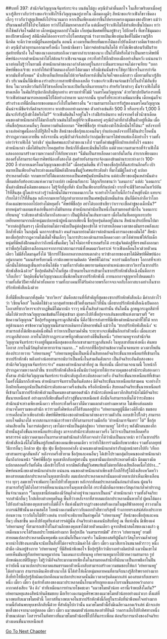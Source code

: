 ##บทที่ 397: สำนักจิตวิญญาณจันทร์กระจ่าง
บนต้นไม้สูง
ดรุณีบัวดำตื่นตกใจ ในเสี้ยวพริบตาเมื่อครู่ นางรู้สึกราวกับว่าร่างของจ้าวเฟิงไร้ซึ่งวิญญาณอยู่ภายใน
เมื่อมองดูดีๆ สีหน้าของจ้าวเฟิงก็ขาวซีดลงเล็กๆ ราวกับว่าสูญเสียพลังไปจำนวนมาก
หากเป็นเพียงแค่การขึ้นไปครอบครองมุมมองของปักษา แม้ว่าปริมาณพลังที่ใช้ไปจะไม่น้อย ทว่าก็ไม่ได้มหาศาลเท่าใด แต่เมื่อครู่จ้าวเฟิงไม่ได้ทำเพียงขึ้นไปมอง ทว่ายังใช้พลังจิตโจมตีด้วย
เด็กหนุ่มลูบดอกบัวในมือ เก็บหุ่นเชิดศพที่ยืนอยู่ข้างๆ ไปอีกครั้ง
ที่เขาใช้มุมมองของปักษาเมื่อครู่ สตินึกคิดได้ออกจากร่างไปโดยสมบูรณ์ ร่างกายเป้นเพียงหุ่นเชิดที่ไม่มีความรู้สึกนึกคิด จะดีกว่าหากมีผู้อื่นคอยคุ้มกัน
ตอนนี้ ดวงตาเย็นเยียบทิ่มแทงได้มองไปยังเด็กสาวอดีตเจ้าของบัวดำ
ดรุณีบัวดำอุทานออกมาครั้งหนึ่ง ใบหน้าซีดขาว ไม่อาจต่อต้านอันใดได้ ทำได้เพียงต้อนรับฝันร้ายสุดท้ายที่มาถึง
ในใจของนางลอบสบถถึงความยากลำบากของนาง เป็นไปได้หรือไม่ว่าเป็นเพราะศิษย์พี่ศิษย์น้องจากตำหนักผาดำได้ไล่ต้อนจ้าวเฟิงจนจนมุม กระทั่งทำให้อีกฝ่ายลงมืออย่างสิ้นหวัง
แน่นอนว่านางย่อมไม่รู้ว่าในยามนี้ ตำหนักผาดำของนางกำลังตกอยู่ในสภาวะตื่นตระหนกจนไม่อาจเทียบ
“บอกศิษย์พี่ของเจ้าซะ หากยังให้ค่าชีวิตตนเองก็อย่าได้ตามมา หรือมิเช่นนั้นข้าจะใช้ทุกวิธีการในการกำจัดพวกมันทิ้งทั้งหมด”
น้ำเสียงเย็นเยียบเต็มไปด้วยจิตสังหารดังขึ้นในจิตใจของเด็กสาว
เมื่อยามที่นางรู้สึกตัว บริเวณนั้นก็มีเพียงเงาร่างประกายสายฟ้าที่หลงเหลือ
ร่างของจ้าวเฟิงจมจ่อมเข้าไปในป่าไม้อันซับซ้อน ในเวลาเดียวกันยังใช้วิชาเคลื่อนไหวและปิดกั้นกลิ่นอายบนร่าง
สำหรับวิชาต่างๆ นั้นจ้าวเฟิงไม่ได้ขาดเหลือ ในคัมภีร์บุปผาลึกลับมีทุกอย่าง
ตราบเท่าที่ไม่มี ‘เนตรโคมวิญญาณ’ ด้วยวิชาปกปิดร่องรอยนี้ จ้าวเฟิงย่อมสามารถหลบหนีไปได้อย่างง่ายดาย
นอกจากนั้น ทุกครั้งที่ระยะห่างเพิ่มมากขึ้น เด็กหนุ่มก็จะสร้างร่างเงาที่มีกลิ่นอายของตนเองวิ่งไปในทิศทางอื่น
“ความสามารถในการรับรู้ของเนตรโคมวิญญาณนั่นน่าจะมีขีดจำกัดด้านระยะทาง หากข้าออกห่างมากพอ ตัวอย่างเช่นสัก 500 ลี้ หรือกระทั่ง 1,000 ลี้ มันจะยังรับรู้ถึงข้าได้หรือไม่?”
จ้าวเฟิงตัดสินใจอยู่ในใจ เร่งฝีเท้าเดินทาง
หลังจากครึ่งชั่วน้ำชาเดือด
คนของตำหนักผาดำก็ได้มาถึงบริเวณต้นไม้ใหญ่ที่จ้าวเฟิงเคยอยู่
ดรุณีบัวดำที่กำลังฟื้นตัวอยู่ที่เดิม เมื่อเห็นชื่อกุ้ยและคนอื่นๆ ก็เผยความยินดีออกมา
“ศิษย์พี่ชื่อกุ้ย ท่านต้องฆ่าไอ้เด็กนั่นให้ได้นะ”
หลังจากที่นางเอ่ยคำพูดนี้ออกไปก็รู้สึกใจเสีย
สีหน้าของชื่อกุ้ยและคนอื่นๆ ย่ำแย่ลงหลังจากที่ได้ยินประโยคนั้น ปรากฏความละอายขึ้น
หลังจากนั้น
ดรุณีบัวดำจึงเอ่ยถึงว่ากลุ่มเขี้ยวมารได้พ่ายแพ้ลงได้อย่างไร รวมทั้งเอ่ยว่าจ้าวเฟิงได้ ‘แย่งชิง’ หุ่นเชิดศพและบัวดำของนางไป รวมทั้งคำข่มขู่ที่อีกฝ่ายเอ่ยทิ้งไว้
คนของตำหนักผาดำ เมื่อได้ยินประโยคสุดท้าย สีหน้าก็ยิ่งมืดทะมึนขึ้นไปอีก
แต่ด้วยความสามารถที่จ้าวเฟิงได้แสดงออกมาสร้างความหวาดกลัวให้กับพวกเขา
“นี่มันเป็นสายเลือดดวงตาอันใดกัน ลำบากเพียงมองสองครั้งก็สามารถจัดการศิษย์น้องทั้งสองได้ สุดท้ายยังสามารถจ้องมองข้ามผ่านระยะห่างกว่า 100-200 ลี้ ทำลายเนตรโคมวิญญาณของข้าได้”
เมื่อครุ่นคิดขึ้น หัวใจของชื่อกุ้ยก็สั่นสะท้านอีกครั้ง
เป้าหมายเป็นเพียงอัจฉริยะต่างแดนที่มีพลังฝึกตนขั้นผู้วิเศษแท้ระดับต่ำ ที่มาไม่มีผู้ใดล่วงรู้ แปลกประหลาดยิ่งนัก
จากมหาทวีปได้แตกสลายลงเป็นเศษฝุ่นนับหมื่นล้าน แต่ล่ะเสี้ยวของฝุ่นเหล่านั้นต่างเชื่อมต่อกับท้องทะเลแห่งความว่างเปล่า เหมือนกับเกาะ ได้ถูกเรียกขานว่า ‘แดนเกาะ’
แต่ล่ะ ‘แดนเกาะ’ นั้นต่างมีชนดั้งเดิมของตนเอง ไม่รู้จักที่สูงที่ต่ำ นับเป็นเพียงกบที่ก้นบ่อน้ำ ยากที่จะมีชีวิตรอดในทวีปอันไร้ที่สิ้นสุด
ผู้ใดเล่าจะล่วงรู้ว่าเด็กนั่นได้มาจากแดนเกาะใด
จะอย่างไรโลกใบนี้ก็กว้างใหญ่ยิ่งนัก แทบจะเรียกได้ว่าไร้ที่สิ้นสุด หลังจากมหาทวีปถูกทำลายกลายเป็นเศษฝุ่นนับหมื่นล้าน มันก็มีคำเล่าลือว่าโลกยังคงแผ่ขยายออกไปอย่างไม่หยุดยั้ง
“ศิษย์พี่ชื่อกุ้ย อย่าได้บอกข้าเชียวว่าเราจะเชื่อคำขู่ของเด็กนั่น?”
ชายหนุ่มร่างผอมแห้งเอ่ยขึ้นอย่างไม่ยินยอม
ตำหนักผาดำนับเป็นหนึ่งในสามยอดสำนักใน ‘แดนเกาะเทียนหลู’ ระดับของสำนักก็มากถึงสองดาว เป็นผู้ที่เดินในเส้นทางมาร เมื่อใดกันที่เคยถูกเยาะเย้ยเหยียดหยามจากเด็กหนุ่มแปลกหน้าผู้หนึ่งมากเพียงนี้
ชื่อกุ้ยครุ่นคิดอยู่ไม่นาน สีหน้าแปรเปลี่ยนไปมา
“หากต่อสู้กันตรงๆ เด็กนั่นย่อมไม่อาจนับเป็นคู่ต่อสู้ของข้าได้ ทว่าสายเลือดดวงตาของมันทรงพลังและลึกล้ำยิ่งนัก ในกลุ่มนี้ นอกจากข้าแล้ว คนส่วนมากย่อมไม่อาจต่อต้านหนึ่งการมองของมันได้”
สีหน้าของชื่อกุ้ยปรากฏความไม่เต็มใจขึ้นเล็กๆ
ในการประลองด้านสายเลือดดวงตา เขาได้พ่ายแพ้ให้กับเด็กหนุ่มที่มีพลังฝึกตนต่ำกว่าถึงหนึ่งขั้นเต็มๆ ในใจไม่อาจที่จะยอมรับได้ กระตุ้นจิตต่อสู้ที่ทรงพลังออกมา
ทว่าชื่อกุ้ยไม่มีทางเลือกนอกจากการนำสถานการณ์ทั้งหมดมาวิเคราะห์
จ้าวเฟิงเคลื่อนไหวด้วยตัวคนเดียว ไม่มีสิ่งใดมาฉุดรั้งได้ วิธีการที่ใช้ออกหลากหลายแตกต่าง ทว่าข้างกายของเขาได้มีศิษย์พี่ศิษย์น้องอยู่มากมาย
“แผนสำหรับยามนี้ เราต้องพยายามติดต่อ ‘ศิษย์พี่โม่ก่าน’ หากร่วมมือกับเขา โอกาสที่จะห่าเด็กนั่นได้ย่อมสูงขึ้นอย่างเห็นได้ชัด รวมทั้งเรายังต้องพยายามค้นหาตำแหน่งของซากวิหารในซากปรักหักพังสือเฉิงด้วย”
ชื่อกุ้ยตัดสินใจในที่สุด
เป้าหมายในการเข้ามาในซากปรักหักพังสือเฉิงนั้นคือการ ‘เก็บเกี่ยว’
วัตถุดิบชั้นจิตวิญญาณและชั้นพิภพในซากปรักหักพังนี้ ภายนอกอาจสูญหายไปหมดแล้ว รวมทั้งสัตว์ปีศาจที่ล้ำค่าทั้งหลาย
รวมทั้งบางคนที่ได้รับคำอวยพรก็อาจจะเจอกับโอกาสบางอย่างในซากปรักหักพังสือเฉิงด้วย

สิ่งที่มีชื่อเสียงมากที่สุดคือ ‘ซากวิหาร’ มันคือสถานที่ที่สำคัญที่สุดของซากปรักหักพังสือเฉิง มีคำกล่าวไว้ว่า ‘เซียนจื่อเย่’ ในอดีตใช้ช่วงเวลาสุดท้ายของชีวิตทิ้งมรดกไว้ที่นั่น
เมื่อซากปรักหักพังสือเฉิงเปิดออก โอกาสที่ซากวิหารจะปรากฏขึ้นมีไม่มากนัก ราวๆ หนึ่งในสิบส่วนเท่านั้น
ทันใดนั้น ลูกธนูกระดูกสีดำที่เต็มไปด้วยปราณวิญญาณเข้มข้นก็ได้พุ่งเข้ามา มุ่งตรงไปยังชื่อกุ้ยจากเส้นขอบฟ้าแห่งยามราตรี
“ศรข้อความวิญญาณ”
ชื่อกุ้ยรับลูกธนูกระดูกสีดำนั้น
นี่คือวิธีการส่งสารที่มีเพียงตำหนักผาดำที่ใช้ได้ หากอยู่ด้านนอก ศรข้อความวิญญาณนี้สามารถเดินทางได้หลายพันลี้ แม้ว่าใน ‘ซากปรักหักพังสือเฉิง’ จะสามารถส่งได้เพียงแค่หนึ่งพันลี้ ทว่าหากเป็นยามค่ำคืน ระยะทางจะเพิ่มขึ้นอีกเท่าตัวหนึ่ง
เมื่อแกะศรกระดูกสีดำออก ภายในได้ปรากฏกระดาษที่ถูกพับมาอย่างดีขึ้นชิ้นหนึ่ง
“เย่หยานหยูจากสำนักจิตวิญญาณจันทร์กระจ่างอยู่ที่มุมเหนือสุดของเทือกเขาสามกระดูกสันหลัง ในหุบเขาลับแห่งหนึ่ง ค้นพบโอกาส ภายในมีวัสดุล้ำค่าหายากจำนวนมาก...”
หลังจากที่ชื่อกุ้ยอ่านข้อความในจดหมาย ดวงตาก็พลันส่องประกายวาบ
“เย่หยานหยู”
“เย่หยานหยูนั่นเป็นหนึ่งในสิบยอดอัจฉริยะขั้นนายเหนือแท้ที่เข้ามาในซากปรักหักพัง พลังอย่างน้อยสามารถนับว่าเป็นหนึ่งในสามอันดับแรก เป็นอัจฉริยะอันดับสองของสำนักจิตวิญญาณจันทร์กระจ่าง”
คนของตำหนักผาดำที่อยู่ ณ ที่แห่งนั้น เมื่ออ่านเจอนามนี้ ใบหน้าก็ปรากฏความหวาดกลัวขึ้น
ซากปรักหักพังสือเฉิงนั้นนับว่าอยู่ภายใต้การควบคุมของสำนักระดับสองดาวทั้งสาม
สำนักจิตวิญญาณจันทร์กระจ่างมีระดับสูงถึงระดับสองดาวครึ่ง อัจฉริยะขั้นนายเหนือแท้ที่เข้ามาในครั้งนี้มีมากถึงห้าคน
ตำหนักมารจันทราเป็นอันดับสอง มีอัจฉริยะขั้นนายเหนือแท้สามคน จะอย่างไรอีกฝ่ายก็เคยถูกนับเป็นสำนักระดับสองดาวครึ่งเช่นกัน
หรืออีกนัยหนึ่ง สิบยอดอัจฉริยะขั้นนายเหนือแท้ที่เข้ามาในซากปรักหักพังล้วนเป็นคนของสามยอดสำนัก
สำนักระดับหนึ่งดาวอีกสิบสำนักไม่มีอัจฉริยะขั้นนายเหนือแท้ อย่างมากก็เพียงขั้นครึ่งก้าวสู่ขั้นนายเหนือแท้
ดังนั้นจึงสามารถเห็นได้ว่าระดับของสำนักแม้จะห่างเพียงหนึ่งดาว หรือกระทั่งครึ่งดาวก็มีความแตกต่างอย่างมหาศาล ไม่เพียงส่งผลต่ออำนาจโดยรวมของสำนัก ทว่ารวมทั้งศิษย์เองก็ได้รับผลอยู่บ้าง
“เย่หยานหยูผู้นี้มีดวงดียิ่งนัก ชมชอบการเคลื่อนไหวเพียงลำพัง ศิษย์พี่ศิษย์น้องของตำหนักผาดำของเรารวมตัวกัน ลอบเข้าไปใกล้ๆ สามารถลอบโจมตีนางได้ หากสถานการณ์เลวร้ายเราก็ยังสามารถร่วมมือกับ ‘ตำหนักมารจันทรา’ ได้”
ชื่อกุ้ยเค้นเสียงเย็น
ในการต่อสู้ตรงๆ เขาไม่อาจนับเป็นคู่ต่อสู้ของ ‘เย่หยานหยู’ ได้จริงๆ พลังฝึกตนของอีกฝ่ายนั้นสูงถึงขั้นนายเหนือแท้ระดับสูง มาจากสำนักระดับสองดาวครึ่ง ไม่ว่าจะเป็นสายเลือดหรือพรสวรรค์ แม้กวาดตามองในบรรดาสามสำนักแล้วก็ยังอาจกล่าวได้ว่านับเป็นแนวหน้า
ทว่าในซากปรักหักพังสือเฉิงนี้ไม่ได้ขึ้นอยู่กับพลังของคนเพียงคนเดียว ทว่ายังใช้การร่วมมือกับพวกพ้อง รวมทั้งกลยุทธ์วิธีการอื่นๆ อีกด้วย
ฟุ่บ ฟุ่บ ฟุ่บ
ชื่อกุ้ยออกคำสั่ง นำคนของตำหนักผาดำเร่งรีบมุ่งหน้าตรงไปยัง ‘เทือกเขาสามกระดูกสันหลัง’
หลังจากครึ่งชั่วยาม
ชื่อกุ้ยและคนอื่นๆ ได้เข้าไปรวมกลุ่มกีบคนของตำหนักผาดำที่มาถึงก่อนหน้า
“ศิษย์พี่ชื่อกุ้ย หุบเขาลึกลับอยู่ตรงนั้น หุบเขานั่นแปลกประหลาดยิ่งนัก มีลมแรงผิดแปลกตลอดทั้งวันทั้งคืน เมื่อเข้าไปใกล้ หากมีพลังขั้นผู้วิเศษแท้แม้ไม่ตายก็ต้องเสียเลือดเนื้อไปบ้าง...”
ศิษย์คนหนึ่งของตำหนักผาดำเอ่ย
แน่นอน
คนของตำหนักผาดำเพียงเข้าใกล้ก็รับรู้ได้ถึงเสียงหวีดหวิวของสายลมแปลกประหลาดในหุบเขาลึกลับ
ลมแปลกประหลาดเหล่านั้นมองด้วยตาเปล่าเห็นเพียงเลือนราง ทุกๆ ลมหายใจจะพัดกระโชกไปทั่วทั้งหุบเขา
หลังจากที่ลมประหลาดนั้นอ่อนกำลังคน ผู้คนจึงสามารถรับรู้ได้ถึงไอสวรรค์ที่หนาแน่นภายในหุบเขาลึกได้ กระทั่งมีกลิ่นอายของวัสดุเก่าแก่ล้ำค่าปรากฏขึ้นจำนวนมาก
“ในหุบเขานี้ย่อมต้องมีวัสดุล้ำค่าอยู่จำนวนมากเป็นแน่”
ตำหนักผาดำ รวมทั้งอัจฉริยะจากสำนักอื่นๆ ใกล้เคียงต่างหยุดยืนดู
พื้นที่ว่างหลังจากที่สายลมแปลกประหลาดนั้นหายไป ผู้คนได้มองไปยังบส่วนลึกของหุบเขาอย่างไม่ตั้งใจ ที่แห่งนั้นปรากฏร่างของสตรีงดงามในชุดสีฟ้าลอยอยู่
สาวงามในอาภรณ์สีฟ้านั้นงดงามสดใส ใบหน้างดงามนั้นราวกับดอกบัวสีขาวบริสุทธิ์ ร่างกายทรงเสน่ห์ส่องประกายอ่อนหวาน ราวกับใบไม้ที่ร่วงหล่น ยากที่จะอธิบายเป็นคำพูดได้
“เย่หยานหยู”
สีหน้าของชื่อกุ้ยและคนอื่นๆ เย็นชาขึ้น มองไปยังบุตรีแห่งสวรรค์ผู้นั้น
อัจฉริยะต่างแดนนับสิบที่อยู่ ณ ที่แห่งนั้น มีเพียงแค่ ‘เย่หยานหยู’ ที่สามารถเข้าไปในส่วนลึกของหุบเขาได้ด้วยตัวคนเดียว ดูจากสีหน้าสดใสของนางแล้ว ดูเหมือนนางจะได้รับผลประโยชน์อย่างมาก
ชื่อกุ้ยเปิด ‘เนตรมารทมิฬ’ สำรวจ ‘เย่หยานหยู’ ยามที่สายลมแปลกประหลาดนั้นหยุดพัด
และมันก็เป็นความจริง ในมือของสตรีผู้นั้นกำวัสดุโบราณล้ำค่าอยู่ หากนำไปข้างนอกมันจะนับเป็นสิ่งที่ไม่อาจประเมินค่าได้
เมี้ยว เมี้ยว
แมวสีเทาเงินขนาดตัวราวๆ หนึ่งฝ่ามือ เดินอยู่ข้างกาย ‘เย่หยานหยู’ ที่มีสีหน้าพึงพอใจ
ชื่อกุ้ยรู้สึกว่ามีบางอย่างผิดปกติ
แมวนั่นเขาไม่เคยเห็นมันอยู่กับเย่หยานหยูมาก่อน
ในแดนเกาะเทียนหลู เย่หยานหยูมากไปด้วยความสามารถ รูปลักษณ์และสติปัญญา ไม่รู้ว่ามีอัจฉริยะมากมายเพียงใดในสามยอดสำนักที่นับนางเป็นเทพธิดาในฝัน
ทว่าบัดนี้ แมวแปลกประหลาดแสนธรรมดาตัวหนึ่งกลับสามารถสร้างความชมชอบให้แก่ ‘เย่หยานหยู’ ได้อย่างมาก สามารถเดินเคียงข้างนางได้ นี่ได้ทำให้เด็กหนุ่มหลายคนที่ตามจีบนางรู้สึกริษยาอย่างมาก
สิ่งที่ทำให้ชื่อกุ้ยรู้สึกผิดแปลกคือแมวแปลกประหลาดนั่นมีแววตาครุ่นคิดมากเล่ห์ มองสบตากับเขาคราหนึ่ง
เมี้ยว เมี้ยว
อุ้งเท้าทั้งสองของแมวประหลาดนั้นโยนเหรียญทองแดงโบราณขึ้นลอยคว้างกลางอากาศส่งเสียง ‘ติง ติง’ ท่าทีเหมือนการทำนายโชคชะตา
“แมวขโมยตัวน้อย ครานี้เจ้าพบสิ่งใดกัน?”
เย่หยานหยุแสดงสีหน้ายินดีชมชอบ มือเรียวงดงามลูบศีรษะของแมวขโมยตัวน้อยอย่างแผ่วเบา
ตั้งแต่ที่นางพบกับแมวขโมยตัวนี้ โอกาสที่นางพบเจอในซากปรักหักพังนี้ก็อยู่ในระดับที่น่าพึงพอใจอย่างมาก ยามนี้ยังค้นพบหุบเขาลึกลับนี้ด้วย
ที่สำคัญไปกว่านั้น แมวขโมยตัวนี้ยังมีเฉลียวฉลาดเจ้าเล่ห์ มักจะเอ่ยขอสิ่งของจากนางอยู่ตลอด
เมี้ยว เมี้ยว
แมวขดมยตัวน้อยแสดงท่าทียินดี วาดกรงเล็บไปยังทิศทางหนึ่ง
ชั่วขณะต่อมา ไอสวรรค์ในทิศทางที่แมวขโมยตัวน้อยชี้ไปก็สั่นกระเพื่อม ต้อนรับการมาถึงของอัจฉริยะต่างแดนขั้นนายเหนือแท้


[Go To Next Chapter]( ./177.md)